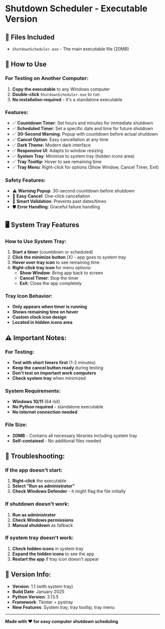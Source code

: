 # Shutdown Scheduler - Executable Version

## 📁 Files Included
- `ShutdownScheduler.exe` - The main executable file (20MB)

## 🚀 How to Use

### For Testing on Another Computer:
1. **Copy the executable** to any Windows computer
2. **Double-click** `ShutdownScheduler.exe` to run
3. **No installation required** - it's a standalone executable

### Features:
- ✅ **Countdown Timer**: Set hours and minutes for immediate shutdown
- ✅ **Scheduled Timer**: Set a specific date and time for future shutdown
- ✅ **30-Second Warning**: Popup with countdown before actual shutdown
- ✅ **Cancel Option**: Easy cancellation at any time
- ✅ **Dark Theme**: Modern dark interface
- ✅ **Responsive UI**: Adapts to window resizing
- ✅ **System Tray**: Minimize to system tray (hidden icons area)
- ✅ **Tray Tooltip**: Hover to see remaining time
- ✅ **Tray Menu**: Right-click for options (Show Window, Cancel Timer, Exit)

### Safety Features:
- ⚠️ **Warning Popup**: 30-second countdown before shutdown
- 🔄 **Easy Cancel**: One-click cancellation
- 📅 **Smart Validation**: Prevents past dates/times
- 🛡️ **Error Handling**: Graceful failure handling

## 🖥️ System Tray Features

### How to Use System Tray:
1. **Start a timer** (countdown or scheduled)
2. **Click the minimize button** (X) - app goes to system tray
3. **Hover over tray icon** to see remaining time
4. **Right-click tray icon** for menu options:
   - **Show Window**: Bring app back to screen
   - **Cancel Timer**: Stop the timer
   - **Exit**: Close the app completely

### Tray Icon Behavior:
- **Only appears when timer is running**
- **Shows remaining time on hover**
- **Custom clock icon design**
- **Located in hidden icons area**

## ⚠️ Important Notes:

### For Testing:
- **Test with short timers first** (1-2 minutes)
- **Keep the cancel button ready** during testing
- **Don't test on important work computers**
- **Check system tray** when minimized

### System Requirements:
- **Windows 10/11** (64-bit)
- **No Python required** - standalone executable
- **No internet connection needed**

### File Size:
- **20MB** - Contains all necessary libraries including system tray
- **Self-contained** - No additional files needed

## 🔧 Troubleshooting:

### If the app doesn't start:
1. **Right-click** the executable
2. **Select "Run as administrator"**
3. **Check Windows Defender** - it might flag the file initially

### If shutdown doesn't work:
1. **Run as administrator**
2. **Check Windows permissions**
3. **Manual shutdown** as fallback

### If system tray doesn't work:
1. **Check hidden icons** in system tray
2. **Expand the hidden icons** to see the app
3. **Restart the app** if tray icon doesn't appear

## 📝 Version Info:
- **Version**: 1.1 (with system tray)
- **Build Date**: January 2025
- **Python Version**: 3.13.5
- **Framework**: Tkinter + pystray
- **New Features**: System tray, tray tooltip, tray menu

---
**Made with ❤️ for easy computer shutdown scheduling** 